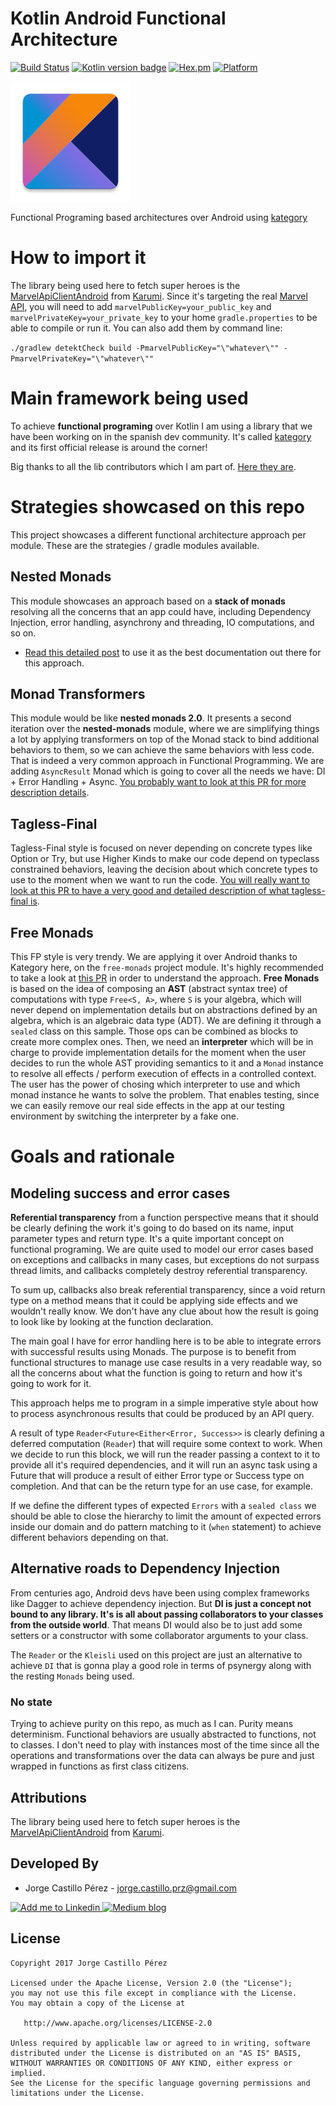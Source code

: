 Kotlin Android Functional Architecture
======================================
[![Build Status](https://travis-ci.org/JorgeCastilloPrz/KotlinAndroidFunctional.svg?branch=master)](https://travis-ci.org/JorgeCastilloPrz/KotlinAndroidFunctional)
[![Kotlin version badge](https://img.shields.io/badge/kotlin-1.1.51-blue.svg)](http://kotlinlang.org/)
[![Hex.pm](https://img.shields.io/hexpm/l/plug.svg)](http://www.apache.org/licenses/LICENSE-2.0) [![Platform](https://img.shields.io/badge/platform-android-green.svg)](http://developer.android.com/index.html)

![Kotlin logo](assets/ic_launcher.png)

Functional Programing based architectures over Android using [kategory](http://kategory.io/)

# How to import it

The library being used here to fetch super heroes is the [MarvelApiClientAndroid](https://github.com/Karumi/MarvelApiClientAndroid) 
from [Karumi](https://github.com/Karumi). Since it's targeting the real [Marvel API](https://developer.marvel.com/), 
you will need to add `marvelPublicKey=your_public_key` and `marvelPrivateKey=your_private_key` to 
your home `gradle.properties` to be able to compile or run it. You can also add them by command line: 

`./gradlew detektCheck build -PmarvelPublicKey="\"whatever\"" -PmarvelPrivateKey="\"whatever\""`

# Main framework being used

To achieve **functional programing** over Kotlin I am using a library that we have been working on 
in the spanish dev community. It's called [kategory](https://github.com/kategory/kategory) and its first 
official release is around the corner!

Big thanks to all the lib contributors which I am part of. [Here they are](https://github.com/kategory/kategory/graphs/contributors). 

# Strategies showcased on this repo

This project showcases a different functional architecture approach per module. These are the 
strategies / gradle modules available.

## Nested Monads
This module showcases an approach based on a **stack of monads** resolving all the concerns that an app could 
have, including Dependency Injection, error handling, asynchrony and threading, IO computations, and so on.
* [Read this detailed post](https://medium.com/@JorgeCastilloPr/kotlin-functional-programming-i-monad-stack-518d1bd8fbee) to use it as the best documentation out there for this approach. 

## Monad Transformers
This module would be like **nested monads 2.0**. It presents a second iteration over the 
**nested-monads** module, where we are simplifying things a lot by applying transformers on top of 
the Monad stack to bind additional behaviors to them, so we can achieve the same behaviors with less code. 
That is indeed a very common approach in Functional Programming. We are adding `AsyncResult` Monad 
which is going to cover all the needs we have: DI + Error Handling + Async.
[You probably want to look at this PR for more description details](https://github.com/JorgeCastilloPrz/KotlinAndroidFunctional/pull/3).

## Tagless-Final
Tagless-Final style is focused on never depending on concrete types like Option or Try, but use 
Higher Kinds to make our code depend on typeclass constrained behaviors, leaving the decision about 
which concrete types to use to the moment when we want to run the code.
[You will really want to look at this PR to have a very good and detailed description of what tagless-final is](https://github.com/JorgeCastilloPrz/KotlinAndroidFunctional/pull/2).

## Free Monads 
This FP style is very trendy. We are applying it over Android thanks to Kategory here, on the `free-monads` project module. It's highly recommended to take a look at [this PR](https://github.com/JorgeCastilloPrz/KotlinAndroidFunctional/pull/6) in order to understand the approach.
**Free Monads** is based on the idea of composing an **AST** (abstract syntax tree) of computations with  type `Free<S, A>`, where `S` is your algebra, which will never depend on implementation details but on abstractions defined by an algebra, which is an algebraic data type (ADT). We are defining it through a `sealed` class on this sample. 
Those ops can be combined as blocks to create more complex ones. Then, we need an **interpreter** which will be in charge to provide implementation details for the moment when the user decides to run the whole AST providing semantics to it and a `Monad` instance to resolve all effects / perform execution of effects in a controlled context. The user has the power of chosing which interpreter to use and which monad instance he wants to solve the problem. That enables testing, since we can easily remove our real side effects in the app at our testing environment by switching the interpreter by a fake one.

# Goals and rationale

## Modeling success and error cases
**Referential transparency** from a function perspective means that it should be clearly defining 
the work it's going to do based on its name, input parameter types and return type. It's a quite 
important concept on functional programing. We are quite used to model our error cases based on 
exceptions and callbacks in many cases, but exceptions do not surpass thread limits, and callbacks 
completely destroy referential transparency. 

To sum up, callbacks also break referential transparency, since a void return type on a method 
means that it could be applying side effects and we wouldn't really know. We don't have any clue 
about how the result is going to look like by looking at the function declaration.

The main goal I have for error handling here is to be able to integrate errors with successful 
results using Monads. The purpose is to benefit from functional structures to manage use case 
results in a very readable way, so all the concerns about what the function is going to return and 
how it's going to work for it.

This approach helps me to program in a simple imperative style about how to process asynchronous 
results that could be produced by an API query.

A result of type `Reader<Future<Either<Error, Success>>` is clearly defining a deferred computation 
(`Reader`) that will require some context to work. When we decide to run this block, we will run the 
 reader passing a context to it to provide all it's required dependencies, and it will run an 
 async task using a Future that will produce a result of either Error type or Success type on 
 completion. And that can be the return type for an use case, for example.
 
If we define the different types of expected `Errors` with a `sealed class` we should be able to 
close the hierarchy to limit the amount of expected errors inside our domain and do pattern matching 
to it (`when` statement) to achieve different behaviors depending on that.

## Alternative roads to Dependency Injection
From centuries ago, Android devs have been using complex frameworks like Dagger to achieve 
dependency injection. But **DI is just a concept not bound to any library. It's is all about 
passing collaborators to your classes from the outside world**. That means DI would also be to 
just add some setters or a constructor with some collaborator arguments to your class. 

The `Reader` or the `Kleisli` used on this project are just an alternative to achieve `DI` that 
is gonna play a good role in terms of psynergy along with the resting `Monads` being used.  

### No state

Trying to achieve purity on this repo, as much as I can. Purity means determinism. Functional 
behaviors are usually abstracted to functions, not to classes. I don't need to play with instances most 
of the time since all the operations and transformations over the data can always be pure and just wrapped 
in functions as first class citizens.

Attributions
------------
The library being used here to fetch super heroes is the [MarvelApiClientAndroid](https://github.com/Karumi/MarvelApiClientAndroid) 
from [Karumi](https://github.com/Karumi).

Developed By
------------
* Jorge Castillo Pérez - <jorge.castillo.prz@gmail.com>

<a href="https://www.linkedin.com/in/jorgecastilloprz">
  <img alt="Add me to Linkedin" src="https://github.com/JorgeCastilloPrz/KotlinAndroidFunctional/blob/master/assets/linkedin.png" />
</a>
<a href="https://medium.com/@jorgecastillopr">
  <img alt="Medium blog" src="https://github.com/JorgeCastilloPrz/KotlinAndroidFunctional/blob/master/assets/medium_blog_logo.png" />
</a>

License
-------

    Copyright 2017 Jorge Castillo Pérez

    Licensed under the Apache License, Version 2.0 (the "License");
    you may not use this file except in compliance with the License.
    You may obtain a copy of the License at

       http://www.apache.org/licenses/LICENSE-2.0

    Unless required by applicable law or agreed to in writing, software
    distributed under the License is distributed on an "AS IS" BASIS,
    WITHOUT WARRANTIES OR CONDITIONS OF ANY KIND, either express or implied.
    See the License for the specific language governing permissions and
    limitations under the License.

